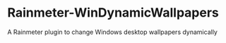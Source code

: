 # Rainmeter-WinDynamicWallpapers
A Rainmeter plugin to change Windows desktop wallpapers dynamically
